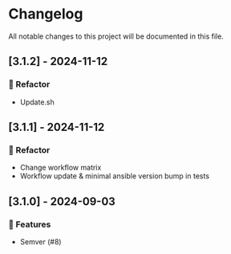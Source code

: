 # Changelog

All notable changes to this project will be documented in this file.

## [3.1.2] - 2024-11-12

### 🚜 Refactor

- Update.sh

## [3.1.1] - 2024-11-12

### 🚜 Refactor

- Change workflow matrix
- Workflow update & minimal ansible version bump in tests

## [3.1.0] - 2024-09-03

### 🚀 Features

- Semver (#8)

<!-- generated by git-cliff -->
